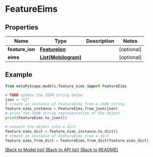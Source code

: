 # FeatureEims


## Properties

Name | Type | Description | Notes
------------ | ------------- | ------------- | -------------
**feature_ion** | [**FeatureIon**](FeatureIon.md) |  | [optional] 
**eims** | [**List[Mobilogram]**](Mobilogram.md) |  | [optional] 

## Example

```python
from metaPyScape.models.feature_eims import FeatureEims

# TODO update the JSON string below
json = "{}"
# create an instance of FeatureEims from a JSON string
feature_eims_instance = FeatureEims.from_json(json)
# print the JSON string representation of the object
print(FeatureEims.to_json())

# convert the object into a dict
feature_eims_dict = feature_eims_instance.to_dict()
# create an instance of FeatureEims from a dict
feature_eims_from_dict = FeatureEims.from_dict(feature_eims_dict)
```
[[Back to Model list]](../README.md#documentation-for-models) [[Back to API list]](../README.md#documentation-for-api-endpoints) [[Back to README]](../README.md)


